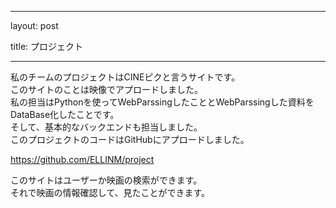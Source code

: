   
---

layout: post

title: プロジェクト

---


私のチームのプロジェクトはCINEピクと言うサイトです。   
このサイトのことは映像でアプロードしました。   
私の担当はPythonを使ってWebParssingしたこととWebParssingした資料をDataBase化したことです。   
そして、基本的なバックエンドも担当しました。   
このプロジェクトのコードはGitHubにアプロードしました。    

https://github.com/ELLINM/project

このサイトはユーザーか映画の検索ができます。    
それで映画の情報確認して、見たことができます。    
  

